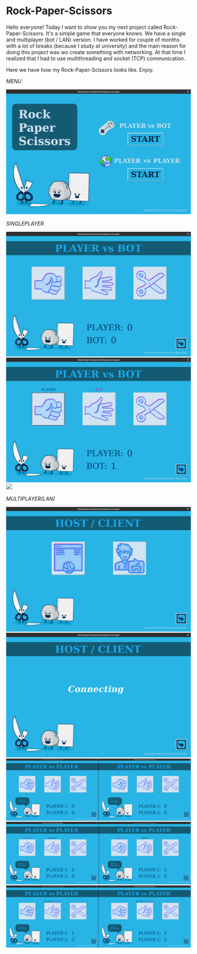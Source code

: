 # Rock-Paper-Scissors
Hello everyone!
Today I want to show you my next project called Rock-Paper-Scissors. It's a simple game that everyone knows. We have a single and multiplayer (bot / LAN) version. I have worked for couple of months with a lot of breaks (because I study at university) and the main reason for doing this project was wo create something with networking. At that time I realized that I had to use multithreading and socket (TCP) communication. 

Here we have how my Rock-Paper-Scissors looks like.
Enjoy.

*MENU*

![](Graphics/ReadmeGraphics/start_bg.png)

*SINGLEPLAYER*

![](Graphics/ReadmeGraphics/PvsB_bg.png)
![](Graphics/ReadmeGraphics/PvsBwin_bg.png)
![](Graphics/ReadmeGraphics/msg_bg.png)

*MULTIPLAYER(LAN)*

![](Graphics/ReadmeGraphics/HC_menu.png)
![](Graphics/ReadmeGraphics/connecting.png)
![](Graphics/ReadmeGraphics/pvp1.png)
![](Graphics/ReadmeGraphics/pvp2.png)
![](Graphics/ReadmeGraphics/pvp3.png)
